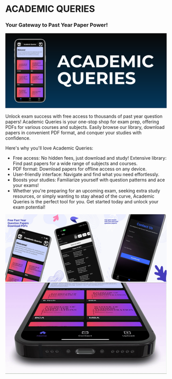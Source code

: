 # ACADEMIC QUERIES
### Your Gateway to Past Year Paper Power!

![](./Images/big.png)

Unlock exam success with free access to thousands of past year question papers! Academic Queries is your one-stop shop for exam prep, offering PDFs for various courses and subjects. Easily browse our library, download papers in convenient PDF format, and conquer your studies with confidence.

Here's why you'll love Academic Queries:

- Free access: No hidden fees, just download and study!
Extensive library: Find past papers for a wide range of subjects and courses.
- PDF format: Download papers for offline access on any device.
- User-friendly interface: Navigate and find what you need effortlessly.
- Boosts your studies: Familiarize yourself with question patterns and ace your exams!
- Whether you're preparing for an upcoming exam, seeking extra study resources, or simply wanting to stay ahead of the curve, Academic Queries is the perfect tool for you. Get started today and unlock your exam potential!

![](./Images/pre.png)
![](./Images/pre1.gif)